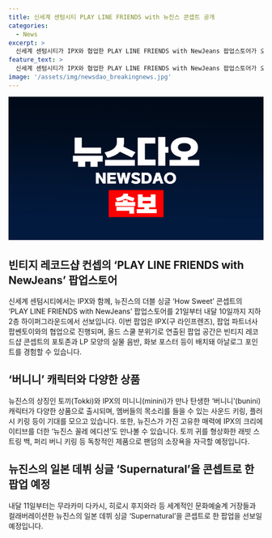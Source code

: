 ```yaml
---
title: 신세계 센텀시티 PLAY LINE FRIENDS with 뉴진스 콘셉트 공개
categories:
  - News
excerpt: >
  신세계 센텀시티가 IPX와 협업한 PLAY LINE FRIENDS with NewJeans 팝업스토어가 오픈된다. 팝업은 올드 스쿨 레코드샵 분위기를 연출하며, 뉴진스의 토끼 토키와 IPX의 미니니가 만난 버니니 캐릭터와 다양한 상품이 선보인다. 더불어, 뉴진스 꼴레 에디션과 IPX의 디자인으로 탄생한 제품들도 전시되며, 내달에는 일본 데뷔 싱글을 콘셉트로 한 다음 팝업을 예정하고 있다.
feature_text: >
  신세계 센텀시티가 IPX와 협업한 PLAY LINE FRIENDS with NewJeans 팝업스토어가 오픈된다. 팝업은 올드 스쿨 레코드샵 분위기를 연출하며, 뉴진스의 토끼 토키와 IPX의 미니니가 만난 버니니 캐릭터와 다양한 상품이 선보인다. 더불어, 뉴진스 꼴레 에디션과 IPX의 디자인으로 탄생한 제품들도 전시되며, 내달에는 일본 데뷔 싱글을 콘셉트로 한 다음 팝업을 예정하고 있다.
image: '/assets/img/newsdao_breakingnews.jpg'
---
```


<p><img src="/assets/img/newsdao_breakingnews.jpg" alt="pcversion 속보" /></p>

<h2 data-ke-size="size26">빈티지 레코드샵 컨셉의 ‘PLAY LINE FRIENDS with NewJeans’ 팝업스토어</h2>

<p data-ke-size="size16">신세계 센텀시티에서는 IPX와 함께, 뉴진스의 더블 싱글 ‘How Sweet’ 콘셉트의 ‘PLAY LINE FRIENDS with NewJeans’ 팝업스토어를 21일부터 내달 10일까지 지하 2층 하이퍼그라운드에서 선보입니다. 이번 팝업은 IPX(구 라인프렌즈), 팝업 파트너사 팝쎈토이와의 협업으로 진행되며, 올드 스쿨 분위기로 연출된 팝업 공간은 빈티지 레코드샵 콘셉트의 포토존과 LP 모양의 실물 음반, 화보 포스터 등이 배치돼 아날로그 포인트를 경험할 수 있습니다.</p>

<h2 data-ke-size="size26">‘버니니’ 캐릭터와 다양한 상품</h2>

<p data-ke-size="size16">뉴진스의 상징인 토끼(Tokki)와 IPX의 미니니(minini)가 만나 탄생한 ‘버니니’(bunini) 캐릭터가 다양한 상품으로 출시되며, 멤버들의 목소리를 들을 수 있는 사운드 키링, 플러시 키링 등이 기대를 모으고 있습니다. 또한, 뉴진스가 가진 고유한 매력에 IPX의 크리에이티브를 더한 ‘뉴진스 꼴레 에디션’도 만나볼 수 있습니다. 토끼 귀를 형상화한 래빗 스트링 백, 퍼리 버니 키링 등 독창적인 제품으로 팬덤의 소장욕을 자극할 예정입니다.</p>

<h2 data-ke-size="size26">뉴진스의 일본 데뷔 싱글 ‘Supernatural’을 콘셉트로 한 팝업 예정</h2>

<p data-ke-size="size16">내달 11일부터는 무라카미 다카시, 히로시 후지와라 등 세계적인 문화예술계 거장들과 컬래버레이션한 뉴진스의 일본 데뷔 싱글 ‘Supernatural’을 콘셉트로 한 팝업을 선보일 예정입니다.</p>

